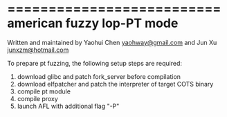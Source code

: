 ==========================
american fuzzy lop-PT mode
==========================

  Written and maintained by Yaohui Chen <yaohway@gmail.com> and Jun Xu <junxzm@hotmail.com>
  
To prepare pt fuzzing, the following setup steps are required:
1) download glibc and patch fork_server before compilation
2) download elfpatcher and patch the interpreter of target COTS binary
3) compile pt module
4) compile proxy
5) launch AFL with additional flag "-P" 

